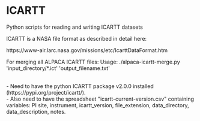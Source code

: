 # ICARTT
Python scripts for reading and writing ICARTT datasets

ICARTT is a NASA file format as described in detail here:
<link> https://www-air.larc.nasa.gov/missions/etc/IcarttDataFormat.htm </link>


<p>
</p>

<P>
For merging all ALPACA ICARTT files:
Usage: ./alpaca-icartt-merge.py 'input_directory/*.ict' 'output_filename.txt'
</p>
<br>
- Need to have the python ICARTT package v2.0.0 installed (https://pypi.org/project/icartt/).
<br>
- Also need to have the spreadsheet "icartt-current-version.csv" containing variables: PI	site, instrument, icartt_version, file_extension, data_directory, data_description, notes.
</p>
